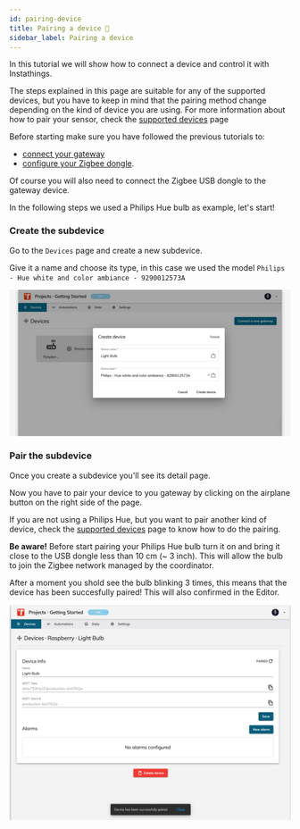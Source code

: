 ```yaml
---
id: pairing-device
title: Pairing a device 🍒
sidebar_label: Pairing a device 
---
```


In this tutorial we will show how to connect a device and control it with Instathings.

The steps explained in this page are suitable for any of the supported devices, but you have to keep in mind that the pairing method change depending on the kind of device you are using. For more information about how to pair your sensor, check the <a href="//docs/all-devices.html" class="external-link" target="_blank">supported devices</a> page

Before starting make sure you have followed the previous tutorials to:
- <a href="/docs/guides/gateway-setup.html" target="_blank" class="external-link">connect your gateway</a>
- <a href="docs/guides/zigbee.html" target="_blank" class="external-link">configure your Zigbee dongle</a>. 

Of course you will also need to connect the Zigbee USB dongle to the gateway device.

In the following steps we used a Philips Hue bulb as example, let's start!

### Create the subdevice
Go to the `Devices` page and create a new subdevice. 

Give it a name and choose its type, in this case we used the model `Philips - Hue white and color ambiance - 9290012573A`

<a href="/docs/assets/control-bulb/createSubdevice.png" target="_blank">
    <img src="/docs/assets/control-bulb/createSubdevice.png" width="1000"/>
</a>

### Pair the subdevice
Once you create a subdevice you'll see its detail page. 

Now you have to pair your device to you gateway by clicking on the airplane button on the right side of the page. 

If you are not using a Philips Hue, but you want to pair another kind of device, check the <a href="//docs/all-devices.html" target="_blank" class="external-link">supported devices</a> page to know how to do the pairing.

**Be aware!** Before start pairing your Philips Hue bulb turn it on and bring it close to the USB dongle less than 10 cm (~ 3 inch). This will allow the bulb to join the Zigbee network managed by the coordinator. 

After a moment you shold see the bulb blinking 3 times, this means that the device has been succesfully paired! This will also confirmed in the Editor.

<a href="/docs/assets/control-bulb/pairedSuccess.png" target="_blank">
    <img src="/docs/assets/control-bulb/pairedSuccess.png" width="1000"/>
</a>

